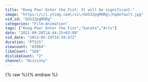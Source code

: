 ```yaml
---
title: "Kung Pow! Enter the Fist: It will be significant."
image: "https:\/\/i.ytimg.com\/vi\/GUS3ZpgMORg\/hqdefault.jpg"
vid_id: "GUS3ZpgMORg"
categories: "Film-Animation"
tags: ["Kung Pow! Enter the Fist","karate","Arts"]
date: "2021-09-20T14:44:25+03:00"
vid_date: "2013-05-19T16:50:47Z"
duration: "PT12S"
viewcount: "63964"
likeCount: "568"
dislikeCount: "2"
channel: "Nizzinny"
---
```

{% raw %}{% endraw %}
